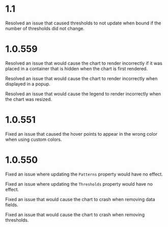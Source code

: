 # 1.1

Resolved an issue that caused thresholds to not update when bound if the number of thresholds did not change.

# 1.0.559

Resolved an issue that would cause the chart to render incorrectly if it was placed in a container that is hidden when the chart is first rendered.

Resolved an issue that would cause the chart to render incorrectly when displayed in a popup.

Resolved an issue that would cause the legend to render incorrectly when the chart was resized.

# 1.0.551

Fixed an issue that caused the hover points to appear in the wrong color when using custom colors.

# 1.0.550

Fixed an issue where updating the `Patterns` property would have no effect.

Fixed an issue where updating the `Thresholds` property would have no effect.

Fixed an issue that would cause the chart to crash when removing data fields.

Fixed an issue that would cause the chart to crash when removing thresholds.